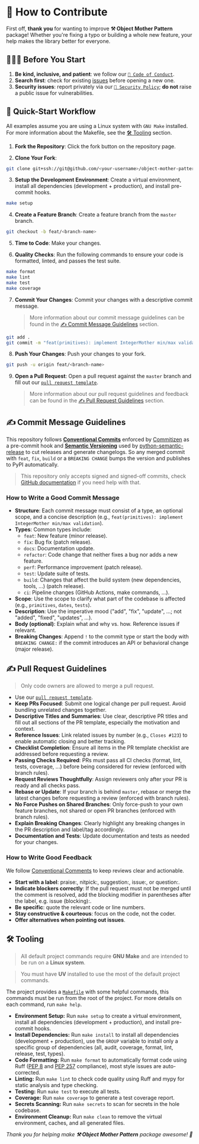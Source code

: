 # 🤝 How to Contribute

First off, **thank you** for wanting to improve **⚒️ Object Mother Pattern** package! Whether you're fixing a typo or building a whole new feature, your help makes the library better for everyone.

## 🏃🏻‍➡️ Before You Start

1. **Be kind, inclusive, and patient**: we follow our [`🧭 Code of Conduct`](https://github.com/adriamontoto/object-mother-pattern/blob/master/.github/CODE_OF_CONDUCT.md).
2. **Search first**: check for existing [issues](https://github.com/adriamontoto/object-mother-pattern/issues) before opening a new one.
3. **Security issues**: report privately via our [`🔐 Security Policy`](https://github.com/adriamontoto/object-mother-pattern/blob/master/.github/SECURITY.md); **do not** raise a public issue for vulnerabilities.

## 🚀 Quick-Start Workflow

All examples assume you are using a Linux system with `GNU Make` installed. For more information about the Makefile, see the [🛠️ Tooling](#tooling) section.

1. **Fork the Repository**: Click the fork button on the repository page.

2. **Clone Your Fork**:

```bash
git clone git+ssh://git@github.com/<your-username>/object-mother-pattern.git
```

3. **Setup the Development Environment**: Create a virtual environment, install all dependencies (development + production), and install pre-commit hooks.

```bash
make setup
```

4. **Create a Feature Branch**: Create a feature branch from the `master` branch.

```bash
git checkout -b feat/<branch-name>
```

5. **Time to Code**: Make your changes.

6. **Quality Checks**: Run the following commands to ensure your code is formatted, linted, and passes the test suite.

```bash
make format
make lint
make test
make coverage
```

7. **Commit Your Changes**: Commit your changes with a descriptive commit message.
   > More information about our commit message guidelines can be found in the [✍️ Commit Message Guidelines](#commit-message-guidelines) section.

```bash
git add .
git commit -m "feat(primitives): implement IntegerMother min/max validation" -S --signoff  # we only accept signed and signed-off commits
```

8. **Push Your Changes**: Push your changes to your fork.

```bash
git push -u origin feat/<branch-name>
```

9. **Open a Pull Request**: Open a pull request against the `master` branch and fill out our [`pull request template`](https://github.com/adriamontoto/object-mother-pattern/blob/master/.github/pull_request_template.md).
   > More information about our pull request guidelines and feedback can be found in the [✍️ Pull Request Guidelines](#pull-request-guidelines) section.

<a name="commit-message-guidelines"></a>

## ✍️ Commit Message Guidelines

This repository follows **[Conventional Commits](https://www.conventionalcommits.org)** enforced by [Commitizen](https://commitizen-tools.github.io) as a pre-commit hook and **[Semantic Versioning](https://semver.org)** used by [python-semantic-release](https://python-semantic-release.readthedocs.io) to cut releases and generate changelogs. So any merged commit with `feat`, `fix`, `build` or a `BREAKING CHANGE` bumps the version and publishes to PyPI automatically.

> This repository only accepts signed and signed-off commits, check [GitHub documentation](https://docs.github.com/en/authentication/managing-commit-signature-verification/signing-commits) if you need help with that.

### How to Write a Good Commit Message

- **Structure**: Each commit message must consist of a type, an optional scope, and a concise description (e.g., `feat(primitives): implement IntegerMother min/max validation`).
- **Types**: Common types include:
  - `feat`: New feature (minor release).
  - `fix`: Bug fix (patch release).
  - `docs`: Documentation update.
  - `refactor`: Code change that neither fixes a bug nor adds a new feature.
  - `perf`: Performance improvement (patch release).
  - `test`: Update suite of tests.
  - `build`: Changes that affect the build system (new dependencies, tools, ...) (patch release).
  - `ci`: Pipeline changes (GitHub Actions, make commands, ...).
- **Scope**: Use the scope to clarify what part of the codebase is affected (e.g., `primitives`, `dates`, `tests`).
- **Description**: Use the imperative mood ("add", "fix", "update", ...; not "added", "fixed", "updates", ...).
- **Body (optional)**: Explain what and why vs. how. Reference issues if relevant.
- **Breaking Changes**: Append `!` to the commit type or start the body with `BREAKING CHANGE:` if the commit introduces an API or behavioral change (major release).

<a name="pull-request-guidelines"></a>

## ✍️ Pull Request Guidelines

> Only code owners are allowed to merge a pull request.

- Use our [`pull request template`](https://github.com/adriamontoto/object-mother-pattern/blob/master/.github/pull_request_template.md).
- **Keep PRs Focused**: Submit one logical change per pull request. Avoid bundling unrelated changes together.
- **Descriptive Titles and Summaries**: Use clear, descriptive PR titles and fill out all sections of the PR template, especially the motivation and context.
- **Reference Issues**: Link related issues by number (e.g., `Closes #123`) to enable automatic closing and better tracking.
- **Checklist Completion**: Ensure all items in the PR template checklist are addressed before requesting a review.
- **Passing Checks Required**: PRs must pass all CI checks (format, lint, tests, coverage, ...) before being considered for review (enforced with branch rules).
- **Request Reviews Thoughtfully**: Assign reviewers only after your PR is ready and all checks pass.
- **Rebase or Update**: If your branch is behind `master`, rebase or merge the latest changes before requesting a review (enforced with branch rules).
- **No Force Pushes on Shared Branches**: Only force-push to your own feature branches, not shared or open PR branches (enforced with branch rules).
- **Explain Breaking Changes**: Clearly highlight any breaking changes in the PR description and label/tag accordingly.
- **Documentation and Tests**: Update documentation and tests as needed for your changes.

### How to Write Good Feedback

We follow [Conventional Comments](https://conventionalcomments.org) to keep reviews clear and actionable.

- **Start with a label**: praise:, nitpick:, suggestion:, issue:, or question:.
- **Indicate blockers correctly**: If the pull request must not be merged until the comment is resolved, add the blocking modifier in parentheses after the label, e.g. issue (blocking):.
- **Be specific**: quote the relevant code or line numbers.
- **Stay constructive & courteous**: focus on the code, not the coder.
- **Offer alternatives when pointing out issues**.

<a name="tooling"></a>

## 🛠️ Tooling

> All default project commands require **GNU Make** and are intended to be run on a **Linux system**.

> You must have **UV** installed to use the most of the default project commands.

The project provides a [`Makefile`](https://github.com/adriamontoto/object-mother-pattern/blob/master/Makefile) with some helpful commands, this commands must be run from the root of the project. For more details on each command, run `make help`.

- **Environment Setup:** Run `make setup` to create a virtual environment, install all dependencies (development + production), and install pre-commit hooks.
- **Install Dependencies:** Run `make install` to install all dependencies (development + production), use the `GROUP` variable to install only a specific group of dependencies (all, audit, coverage, format, lint, release, test, types).
- **Code Formatting:** Run `make format` to automatically format code using Ruff ([PEP 8](https://peps.python.org/pep-0008) and [PEP 257](https://peps.python.org/pep-0257) compliance), most style issues are auto-corrected.
- **Linting:** Run `make lint` to check code quality using Ruff and mypy for static analysis and type checking.
- **Testing:** Run `make test` to execute all tests.
- **Coverage:** Run `make coverage` to generate a test coverage report.
- **Secrets Scanning:** Run `make secrets` to scan for secrets in the hole codebase.
- **Environment Cleanup:** Run `make clean` to remove the virtual environment, caches, and all generated files.

_Thank you for helping make **⚒️ Object Mother Pattern** package awesome! 🌟_
